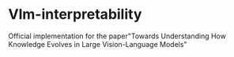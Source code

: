 # Vlm-interpretability
Official implementation for the paper"Towards Understanding How Knowledge Evolves in Large Vision-Language Models"
